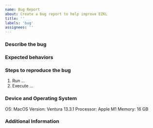 ```yaml
---
name: Bug Report
about: Create a bug report to help improve EZKL
title: ''
labels: 'bug'
assignees: ''
---
```

<!--
  Thanks for taking the time to report an issue

  * For questions, ask them in [Discussions](https://github.com/zkonduit/ezkl/discussions) or the [EZKL Community Telegram Group](https://t.me/+76OjHb5CwJtkMTBh) instead

  * Check to make sure someone hasn't already opened a similar [issue](https://github.com/zkonduit/ezkl/issues)
-->

### Describe the bug
<!--
  Please provide a clear and concise description of the bug
-->

### Expected behaviors
<!--
  Please provide a clear and concise description of what you expected to happen instead
-->

### Steps to reproduce the bug
<!--
  Give as much detail as you can to help others understand how the bug could have emerged

  Remove the example below and replace with your specifications
-->
1. Run ...
2. Execute ...

### Device and Operating System
<!--
  Provide details about the device and OS you are using to allow others to understand if the issue is OS or Device related

  Remove the example below and replace with your specifications
-->
OS: MacOS
Version: Ventura 13.3.1
Processor: Apple M1
Memory: 16 GB

### Additional Information
<!--
  Provide any other information that may be relevant. For example,
  1. Logs
  2. Screenshots
  3. Python, Rust Versions, installation and dependencies
-->
